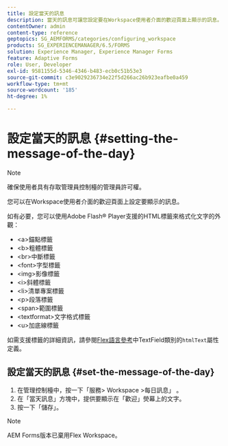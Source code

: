 ```yaml
---
title: 設定當天的訊息
description: 當天的訊息可讓您設定要在Workspace使用者介面的歡迎頁面上顯示的訊息。
contentOwner: admin
content-type: reference
geptopics: SG_AEMFORMS/categories/configuring_workspace
products: SG_EXPERIENCEMANAGER/6.5/FORMS
solution: Experience Manager, Experience Manager Forms
feature: Adaptive Forms
role: User, Developer
exl-id: 9581155d-5346-4346-b483-ecb0c51b53e3
source-git-commit: c3e9029236734e22f5d266ac26b923eafbe0a459
workflow-type: tm+mt
source-wordcount: '185'
ht-degree: 1%

---
```


# 設定當天的訊息 {#setting-the-message-of-the-day}

>[!NOTE]
> 
> 確保使用者具有存取管理員控制檯的管理員許可權。

您可以在Workspace使用者介面的歡迎頁面上設定要顯示的訊息。

如有必要，您可以使用Adobe Flash® Player支援的HTML標籤來格式化文字的外觀：

* &lt;a>錨點標籤
* &lt;b>粗體標籤
* &lt;br>中斷標籤
* &lt;font>字型標籤
* &lt;img>影像標籤
* &lt;i>斜體標籤
* &lt;li>清單專案標籤
* &lt;p>段落標籤
* &lt;span>範圍標籤
* &lt;textformat>文字格式標籤
* &lt;u>加底線標籤

如需支援標籤的詳細資訊，請參閱[Flex語言參考](https://flex.apache.org/)中TextField類別的`htmlText`屬性定義。

## 設定當天的訊息 {#set-the-message-of-the-day}

1. 在管理控制檯中，按一下「服務> Workspace >每日訊息」 。
1. 在「當天訊息」方塊中，提供要顯示在「歡迎」熒幕上的文字。
1. 按一下「儲存」。

>[!NOTE]
>
>AEM Forms版本已棄用Flex Workspace。
